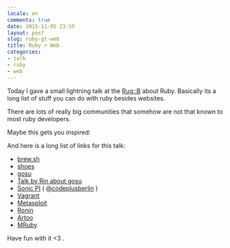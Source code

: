 ```yaml
---
locale: en
comments: true
date: 2015-11-05 23:55
layout: post
slug: ruby-gt-web
title: Ruby > Web
categories:
- talk
- ruby
- web
---
```

Today I gave a small lightning talk at the [Rug::B](http://berlin.onruby.de/) about
Ruby. Basically its a long list of stuff you can do with ruby besides websites.

There are lots of really big communities that somehow are not that known to
most ruby developers.

Maybe this gets you inspired:

<script async class="speakerdeck-embed" data-id="f873d81cfad241f0885a7439a8f4c5de" data-ratio="1.77777777777778" src="//speakerdeck.com/assets/embed.js"></script>

And here is a long list of links for this talk:

* [brew.sh](http://brew.sh)
* [shoes](http://shoesrb.com/)
* [gosu](https://www.libgosu.org/)
* [Talk by Rin about gosu](http://media.eurucamp.org/eurucamp/2014/rinpaku)
* [Sonic PI](http://sonic-pi.net ) ( [@codeplusberlin](https://twitter.com/codeplusberlin ) )
* [Vagrant](https://www.vagrantup.com/)
* [Metasploit](https://www.metasploit.com)
* [Ronin](https://ronin-ruby.github.io)
* [Artoo](http://artoo.io)
* [MRuby](https://github.com/mruby/mruby)

Have fun with it <3 .
